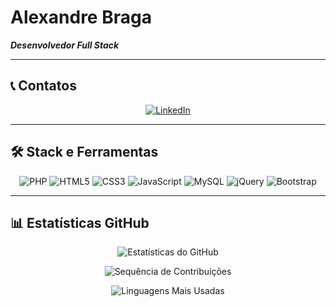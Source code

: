 # Alexandre Braga
**_Desenvolvedor Full Stack_**

---

## 📞 Contatos

<div align="center">

[![LinkedIn](https://img.shields.io/badge/LinkedIn-0077B5?style=for-the-badge&logo=linkedin&logoColor=white&labelColor=2D3748&color=0077B5&borderRadius=15&edgeFlat=true)](https://www.linkedin.com/in/alexandresb1/)

</div>

---

## 🛠️ Stack e Ferramentas

<div align="center">

<img src="https://img.shields.io/badge/PHP-777BB4?style=for-the-badge&logo=php&logoColor=white" alt="PHP" />
<img src="https://img.shields.io/badge/HTML5-E34F26?style=for-the-badge&logo=html5&logoColor=white" alt="HTML5" />
<img src="https://img.shields.io/badge/CSS3-1572B6?style=for-the-badge&logo=css3&logoColor=white" alt="CSS3" />
<img src="https://img.shields.io/badge/JavaScript-F7DF1E?style=for-the-badge&logo=javascript&logoColor=black" alt="JavaScript" />
<img src="https://img.shields.io/badge/MySQL-4479A1?style=for-the-badge&logo=mysql&logoColor=white" alt="MySQL" />
<img src="https://img.shields.io/badge/jQuery-0769AD?style=for-the-badge&logo=jquery&logoColor=white" alt="jQuery" />
<img src="https://img.shields.io/badge/Bootstrap-7952B3?style=for-the-badge&logo=bootstrap&logoColor=white" alt="Bootstrap" />

</div>

---

## 📊 Estatísticas GitHub

<div align="center">

![Estatísticas do GitHub](https://github-readme-stats.vercel.app/api?username=alexandresb1&theme=vue-dark&hide_border=true&include_all_commits=true&count_private=true&border_radius=10&show_icons=true&icon_color=4A5568&title_color=2D3748&text_color=E2E8F0&bg_color=1A202C)

![Sequência de Contribuições](https://github-readme-streak-stats.herokuapp.com/?user=alexandresb1&theme=vue-dark&hide_border=true&border_radius=10&stroke=4A5568&ring=2D3748&fire=E2E8F0&currStreakLabel=E2E8F0)

![Linguagens Mais Usadas](https://github-readme-stats.vercel.app/api/top-langs/?username=alexandresb1&theme=vue-dark&hide_border=true&include_all_commits=true&count_private=true&layout=compact&border_radius=10&title_color=2D3748&text_color=E2E8F0&bg_color=1A202C)

</div>
